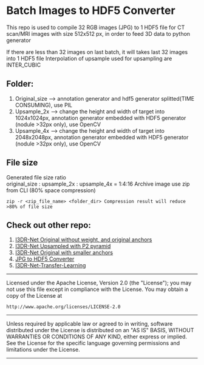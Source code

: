 # Batch Images to HDF5 Converter

This repo is used to compile 32 RGB images (JPG) to 1 HDF5 file for CT scan/MRI images with size 512x512 px, in order to feed 3D data to python generator

If there are less than 32 images on last batch, it will takes last 32 images into 1 HDF5 file
Interpolation of upsample used for upsampling are INTER_CUBIC


## Folder:
1. Original_size --> annotation generator and hdf5 generator splitted(TIME CONSUMING), use PIL
2. Upsample_2x --> change the height and width of target into 1024x1024px, annotation generator embedded with HDF5 generator (nodule >32px only), use OpenCV
3. Upsample_4x --> change the height and width of target into 2048x2048px, annotation generator embedded with HDF5 generator (nodule >32px only), use OpenCV

## File size
Generated file size ratio  
original_size : upsample_2x : upsample_4x = 1:4:16
Archive image use zip from CLI (80% space compression)


```zip -r <zip_file_name> <folder_dir> Compression result will reduce >80% of file size```


## Check out other repo:
1. [I3DR-Net Original without weight, and original anchors](https://github.com/ivanwilliammd/I3D-RetinaNet_Keras_Alpha_ver_LargeObject)
2. [I3DR-Net Upsampled with P2 pyramid](https://github.com/ivanwilliammd/I3D-RetinaNet_Keras_Alpha_ver_P2Pyramid)
3. [I3DR-Net Original with smaller anchors](https://github.com/ivanwilliammd/I3D-RetinaNet_Keras_Alpha_ver_SmallObject)
4. [JPG to HDF5 Converter](https://github.com/ivanwilliammd/BatchImagesToHDF5_Converter)
5. [I3DR-Net-Transfer-Learning](https://github.com/ivanwilliammd/I3DR-Net-Transfer-Learning)


------------------------------------------------------------------------------
Licensed under the Apache License, Version 2.0 (the "License");
you may not use this file except in compliance with the License.
You may obtain a copy of the License at

```http://www.apache.org/licenses/LICENSE-2.0```

------------------------------------------------------------------------------
Unless required by applicable law or agreed to in writing, software
distributed under the License is distributed on an "AS IS" BASIS,
WITHOUT WARRANTIES OR CONDITIONS OF ANY KIND, either express or implied.
See the License for the specific language governing permissions and
limitations under the License.
******************************************************************************
